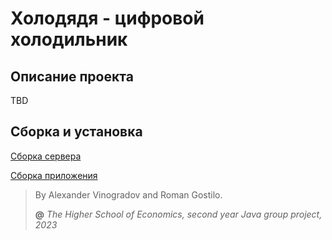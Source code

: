# Холодядя - цифровой холодильник

## Описание проекта

TBD

## Сборка и установка

[Сборка сервера](server/README.md)

[Сборка приложения]()

> By Alexander Vinogradov and Roman Gostilo.
>
> **@** _The Higher School of Economics, second year Java group project, 2023_